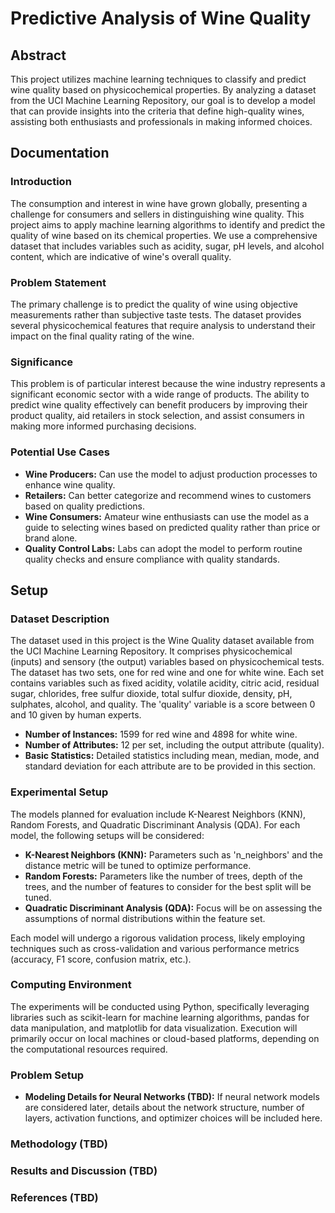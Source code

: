# Predictive Analysis of Wine Quality

## Abstract
This project utilizes machine learning techniques to classify and predict wine quality based on physicochemical properties. By analyzing a dataset from the UCI Machine Learning Repository, our goal is to develop a model that can provide insights into the criteria that define high-quality wines, assisting both enthusiasts and professionals in making informed choices.

## Documentation

### Introduction
The consumption and interest in wine have grown globally, presenting a challenge for consumers and sellers in distinguishing wine quality. This project aims to apply machine learning algorithms to identify and predict the quality of wine based on its chemical properties. We use a comprehensive dataset that includes variables such as acidity, sugar, pH levels, and alcohol content, which are indicative of wine's overall quality.

### Problem Statement
The primary challenge is to predict the quality of wine using objective measurements rather than subjective taste tests. The dataset provides several physicochemical features that require analysis to understand their impact on the final quality rating of the wine.

### Significance
This problem is of particular interest because the wine industry represents a significant economic sector with a wide range of products. The ability to predict wine quality effectively can benefit producers by improving their product quality, aid retailers in stock selection, and assist consumers in making more informed purchasing decisions.

### Potential Use Cases
- **Wine Producers:** Can use the model to adjust production processes to enhance wine quality.
- **Retailers:** Can better categorize and recommend wines to customers based on quality predictions.
- **Wine Consumers:** Amateur wine enthusiasts can use the model as a guide to selecting wines based on predicted quality rather than price or brand alone.
- **Quality Control Labs:** Labs can adopt the model to perform routine quality checks and ensure compliance with quality standards.

## Setup

### Dataset Description
The dataset used in this project is the Wine Quality dataset available from the UCI Machine Learning Repository. It comprises physicochemical (inputs) and sensory (the output) variables based on physicochemical tests. The dataset has two sets, one for red wine and one for white wine. Each set contains variables such as fixed acidity, volatile acidity, citric acid, residual sugar, chlorides, free sulfur dioxide, total sulfur dioxide, density, pH, sulphates, alcohol, and quality. The 'quality' variable is a score between 0 and 10 given by human experts.

- **Number of Instances:** 1599 for red wine and 4898 for white wine.
- **Number of Attributes:** 12 per set, including the output attribute (quality).
- **Basic Statistics:** Detailed statistics including mean, median, mode, and standard deviation for each attribute are to be provided in this section.

### Experimental Setup
The models planned for evaluation include K-Nearest Neighbors (KNN), Random Forests, and Quadratic Discriminant Analysis (QDA). For each model, the following setups will be considered:

- **K-Nearest Neighbors (KNN):** Parameters such as 'n_neighbors' and the distance metric will be tuned to optimize performance.
- **Random Forests:** Parameters like the number of trees, depth of the trees, and the number of features to consider for the best split will be tuned.
- **Quadratic Discriminant Analysis (QDA):** Focus will be on assessing the assumptions of normal distributions within the feature set.

Each model will undergo a rigorous validation process, likely employing techniques such as cross-validation and various performance metrics (accuracy, F1 score, confusion matrix, etc.). 

### Computing Environment
The experiments will be conducted using Python, specifically leveraging libraries such as scikit-learn for machine learning algorithms, pandas for data manipulation, and matplotlib for data visualization. Execution will primarily occur on local machines or cloud-based platforms, depending on the computational resources required.

### Problem Setup
- **Modeling Details for Neural Networks (TBD):** If neural network models are considered later, details about the network structure, number of layers, activation functions, and optimizer choices will be included here.


### Methodology (TBD)

### Results and Discussion (TBD)

### References (TBD)
